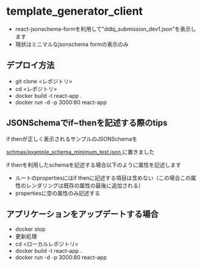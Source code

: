 # template_generator_client

- react-jsonschema-formを利用して"ddbj_submission_dev1.json"を表示します
- 現状はミニマルなjsonschema formの表示のみ

## デプロイ方法

- git clone <レポジトリ>
- cd <レポジトリ>
- docker build -t react-app .
- docker run -d -p 3000:80 react-app


## JSONSchemaでif~thenを記述する際のtips

if thenが正しく表示されるサンプルのJSONSchemaを

[schmas/example_schema_minimum_test.json
](https://github.com/ddbj/template_generator_client/blob/main/schemas/example_schema_minimum_test.json)に置きました

if thenを利用したschemaを記述する場合以下のように属性を記述します
- ルートのpropertiesにはif thenに記述する項目は含めない（この場合この属性のレンダリングは既存の属性の最後に追加される）
- propertiesに空の属性のみ記述する
  
## アプリケーションをアップデートする場合

- docker stop <container id>
- 更新処理
- cd <ローカルレポジトリ>
- docker build -t react-app .
- docker run -d -p 3000:80 react-app